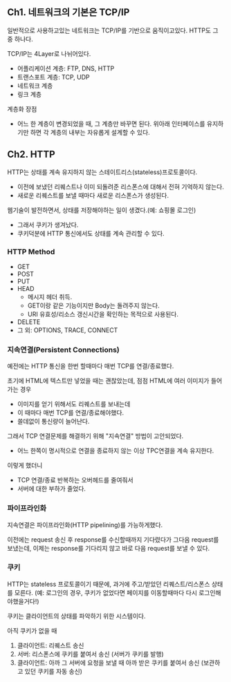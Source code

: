 
## Ch1. 네트워크의 기본은 TCP/IP

일반적으로 사용하고있는 네트워크는 TCP/IP를 기반으로 움직이고있다. HTTP도 그 중 하나다.

TCP/IP는 4Layer로 나뉘어있다.

- 어플리케이션 계층: FTP, DNS, HTTP
- 트랜스포트 계층: TCP, UDP
- 네트워크 계층
- 링크 계층

계층화 장점

- 어느 한 계층이 변경되었을 때, 그 계층만 바꾸면 된다. 위아래 인터페이스를 유지하기만 하면 각 계층의 내부는 자유롭게 설계할 수 있다.

## Ch2. HTTP

HTTP는 상태를 계속 유지하지 않는 스테이트리스(stateless)프로토콜이다.

- 이전에 보냈던 리퀘스트나 이미 되돌려준 리스폰스에 대해서 전혀 기억하지 않는다.
- 새로운 리퀘스트를 보낼 때마다 새로운 리스폰스가 생성된다.

웹기술이 발전하면서, 상태를 저장해야하는 일이 생겼다.(예: 쇼핑몰 로그인)

- 그래서 쿠키가 생겨났다.
- 쿠키덕분에 HTTP 통신에서도 상태를 계속 관리할 수 있다.

### HTTP Method

- GET
- POST
- PUT
- HEAD
  - 메시지 헤더 취득. 
  - GET이랑 같은 기능이지만 Body는 돌려주지 않는다.
  - URI 유효성/리소스 갱신시간을 확인하는 목적으로 사용된다.
- DELETE
- 그 외: OPTIONS, TRACE, CONNECT

### 지속연결(Persistent Connections)

예전에는 HTTP 통신을 한번 할때마다 매번 TCP를 연결/종료했다.

초기에 HTML에 텍스트만 넣었을 때는 괜찮았는데, 점점 HTML에 여러 이미지가 들어가는 경우 

- 이미지를 얻기 위해서도 리퀘스트를 보내는데
- 이 때마다 매번 TCP를 연결/종료해야했다.
- 쓸데없이 통신량이 늘어난다.

그래서 TCP 연결문제를 해결하기 위해 "지속연결" 방법이 고안되었다.

- 어느 한쪽이 명시적으로 연결을 종료하지 않는 이상 TPC연결을 계속 유지한다.

이렇게 했더니

- TCP 연결/종료 반복하는 오버헤드를 줄여줘서
- 서버에 대한 부하가 줄었다.

### 파이프라인화

지속연결은 파이프라인화(HTTP pipelining)를 가능하게했다.

이전에는 request 송신 후 response를 수신할때까지 기다렸다가 그다음 request를 보냈는데, 이제는 response를 기다리지 않고 바로 다음 request를 보낼 수 있다.

### 쿠키

HTTP는 stateless 프로토콜이기 때문에, 과거에 주고/받았던 리퀘스트/리스폰스 상태를 모른다.
(예: 로그인의 경우, 쿠키가 없었다면 페이지를 이동할때마다 다시 로그인해야했을거다!)

쿠키는 클라이언트의 상태를 파악하기 위한 시스템이다.

아직 쿠키가 없을 때

1. 클라이언트: 리퀘스트 송신
2. 서버: 리스폰스에 쿠키를 붙여서 송신 (서버가 쿠키를 발행)
3. 클라이언트: 아까 그 서버에 요청을 보낼 때 아까 받은 쿠키를 붙여서 송신 (보관하고 있던 쿠키를 자동 송신)
